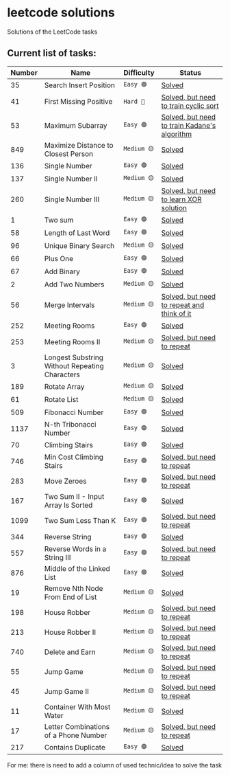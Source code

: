 # leetcode solutions
Solutions of the LeetCode tasks

## Current list of tasks:


| Number        | Name          | Difficulty    | Status        |
| ------------- | ------------- | ------------- | ------------- |
| 35            | Search Insert Position | ```Easy 🟢``` |[Solved](solutions/Task_35.ipynb)|
| 41            | First Missing Positive | ```Hard 🔴``` |[Solved, but need to train cyclic sort](solutions/Task_41.ipynb)|
| 53            | Maximum Subarray | ```Easy 🟢``` |[Solved, but need to train Kadane's algorithm](solutions/Task_53.ipynb)|
| 849           | Maximize Distance to Closest Person | ```Medium 🟡``` |[Solved](solutions/Task_849.ipynb)|
| 136           | Single Number | ```Easy 🟢``` |[Solved](solutions/Task_136.ipynb)|
| 137           | Single Number II | ```Medium 🟡``` |[Solved](solutions/Task_137.ipynb)|
| 260           | Single Number III | ```Medium 🟡``` |[Solved, but need to learn XOR solution](solutions/Task_260.ipynb)|
| 1             | Two sum | ```Easy 🟢``` |[Solved](solutions/Task_1.ipynb)|
| 58            | Length of Last Word | ```Easy 🟢``` |[Solved](solutions/Task_58.ipynb)|
| 96            | Unique Binary Search | ```Medium 🟡``` |[Solved](solutions/Task_96.ipynb)|
| 66            | Plus One | ```Easy 🟢``` |[Solved](solutions/Task_66.ipynb)|
| 67            | Add Binary | ```Easy 🟢``` |[Solved](solutions/Task_67.ipynb)|
| 2             | Add Two Numbers | ```Medium 🟡``` |[Solved](solutions/Task_2.ipynb)|
| 56            | Merge Intervals | ```Medium 🟡``` |[Solved, but need to repeat and think of it](solutions/Task_56.ipynb)|
| 252           | Meeting Rooms | ```Easy 🟢``` |[Solved](solutions/Task_252.ipynb)|
| 253           | Meeting Rooms II | ```Medium 🟡``` | [Solved, but need to repeat](solutions/Task_253.ipynb)|
| 3             | Longest Substring Without Repeating Characters | ```Medium 🟡``` |[Solved](solutions/Task_3.ipynb)|
| 189           | Rotate Array | ```Medium 🟡``` |[Solved](solutions/Task_189.ipynb)|
| 61            | Rotate List  | ```Medium 🟡``` |[Solved](solutions/Task_61.ipynb)|
| 509           | Fibonacci Number | ```Easy 🟢``` |[Solved](solutions/Task_509.ipynb)|
| 1137          | N-th Tribonacci Number | ```Easy 🟢``` |[Solved](solutions/Task_1137.ipynb)|
| 70            | Climbing Stairs | ```Easy 🟢``` |[Solved](solutions/Task_70.ipynb)|
| 746           | Min Cost Climbing Stairs | ```Easy 🟢``` |[Solved, but need to repeat](solutions/Task_746.ipynb)|
| 283           | Move Zeroes | ```Easy 🟢``` |[Solved, but need to repeat](solutions/Task_283.ipynb)|
| 167           | Two Sum II - Input Array Is Sorted | ```Easy 🟢``` |[Solved](solutions/Task_167.ipynb)|
| 1099          | Two Sum Less Than K | ```Easy 🟢``` |[Solved, but need to repeat](solutions/Task_1099.ipynb)|
| 344           | Reverse String | ```Easy 🟢``` |[Solved](solutions/Task_344.ipynb)|
| 557           | Reverse Words in a String III | ```Easy 🟢``` |[Solved, but need to repeat](solutions/Task_557.ipynb)|
| 876           | Middle of the Linked List | ```Easy 🟢``` |[Solved](solutions/Task_876.ipynb)|
| 19            | Remove Nth Node From End of List | ```Medium 🟡``` |[Solved](solutions/Task_19.ipynb)|
| 198           | House Robber | ```Medium 🟡``` |[Solved, but need to repeat](solutions/Task_198.ipynb)|
| 213           | House Robber II | ```Medium 🟡``` |[Solved, but need to repeat](solutions/Task_213.ipynb)|
| 740           | Delete and Earn | ```Medium 🟡``` |[Solved, but need to repeat](solutions/Task_740.ipynb)|
| 55            | Jump Game | ```Medium 🟡``` |[Solved, but need to repeat](solutions/Task_55.ipynb)|
| 45            | Jump Game II | ```Medium 🟡``` |[Solved, but need to repeat](solutions/Task_45.ipynb)|
| 11            | Container With Most Water | ```Medium 🟡``` |[Solved](solutions/Task_11.ipynb)|
| 17            | Letter Combinations of a Phone Number | ```Medium 🟡``` |[Solved, but need to repeat](solutions/Task_17.ipynb)|
| 217           | Contains Duplicate | ```Easy 🟢``` |[Solved](solutions/Task_217.ipynb)|

For me: there is need to add a column of used technic/idea to solve the task




